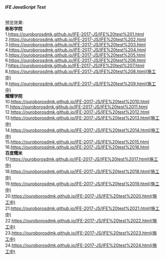 <strong><em>IFE JavaScript Test</em></strong>

<br />预览效果:
<br /><strong>彬彬学院</strong>
<br />1.https://ouroborosdmk.github.io/IFE-2017-JS/IFE%20test%201.html
<br />2.https://ouroborosdmk.github.io/IFE-2017-JS/IFE%20test%202.html
<br />3.https://ouroborosdmk.github.io/IFE-2017-JS/IFE%20test%203.html
<br />4.https://ouroborosdmk.github.io/IFE-2017-JS/IFE%20test%204.html
<br />5.https://ouroborosdmk.github.io/IFE-2017-JS/IFE%20test%205.html
<br />6.https://ouroborosdmk.github.io/IFE-2017-JS/IFE%20test%206.html
<br />7.https://ouroborosdmk.github.io/IFE-2017-JS/IFE%20test%207.html
<br />8.https://ouroborosdmk.github.io/IFE-2017-JS/IFE%20test%208.html(施工中)
<br />9.https://ouroborosdmk.github.io/IFE-2017-JS/IFE%20test%209.html(施工中)
<br /><strong>耀耀学院</strong>
<br />10.https://ouroborosdmk.github.io/IFE-2017-JS/IFE%20test%2010.html
<br />11.https://ouroborosdmk.github.io/IFE-2017-JS/IFE%20test%2011.html
<br />12.https://ouroborosdmk.github.io/IFE-2017-JS/IFE%20test%2012.html
<br />13.https://ouroborosdmk.github.io/IFE-2017-JS/IFE%20test%2013.html(施工中)
<br />14.https://ouroborosdmk.github.io/IFE-2017-JS/IFE%20test%2014.html(施工中)
<br />15.https://ouroborosdmk.github.io/IFE-2017-JS/IFE%20test%2015.html
<br />16.https://ouroborosdmk.github.io/IFE-2017-JS/IFE%20test%2016.html
<br /><strong>百度糯米</strong>
<br />17.https://ouroborosdmk.github.io/IFE-2017-JS/IFE%20test%2017.html(施工中)
<br />18.https://ouroborosdmk.github.io/IFE-2017-JS/IFE%20test%2018.html(施工中)
<br />19.https://ouroborosdmk.github.io/IFE-2017-JS/IFE%20test%2019.html(施工中)
<br />20.https://ouroborosdmk.github.io/IFE-2017-JS/IFE%20test%2020.html(施工中)
<br />21.https://ouroborosdmk.github.io/IFE-2017-JS/IFE%20test%2021.html(施工中)
<br />22.https://ouroborosdmk.github.io/IFE-2017-JS/IFE%20test%2022.html(施工中)
<br />23.https://ouroborosdmk.github.io/IFE-2017-JS/IFE%20test%2023.html(施工中)
<br />24.https://ouroborosdmk.github.io/IFE-2017-JS/IFE%20test%2024.html(施工中)
